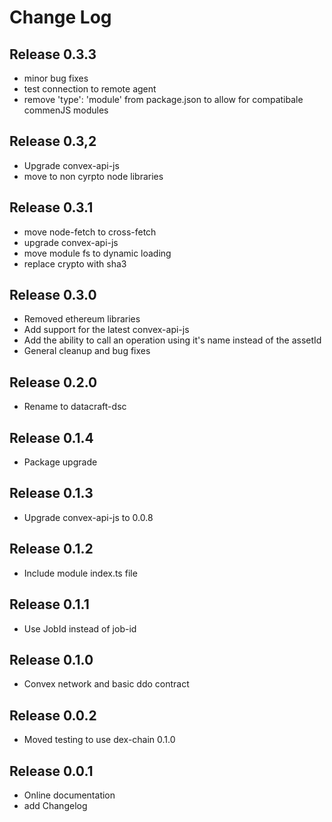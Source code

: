 # Change Log

## Release 0.3.3
+   minor bug fixes
+   test connection to remote agent
+   remove 'type': 'module' from package.json to allow for compatibale commenJS modules

## Release 0.3,2
+   Upgrade convex-api-js
+   move to non cyrpto node libraries

## Release 0.3.1
+   move node-fetch to cross-fetch
+   upgrade convex-api-js
+   move module fs to dynamic loading
+   replace crypto with sha3

## Release 0.3.0
+   Removed ethereum libraries
+   Add support for the latest convex-api-js
+   Add the ability to call an operation using it's name instead of the assetId
+   General cleanup and bug fixes

## Release 0.2.0
+   Rename to datacraft-dsc

## Release 0.1.4
+   Package upgrade

## Release 0.1.3
+   Upgrade convex-api-js to 0.0.8

## Release 0.1.2
+   Include module index.ts file

## Release 0.1.1
+   Use JobId instead of job-id

## Release 0.1.0
+   Convex network and basic ddo contract

## Release 0.0.2
+   Moved testing to use dex-chain 0.1.0

## Release 0.0.1
+   Online documentation
+   add Changelog

